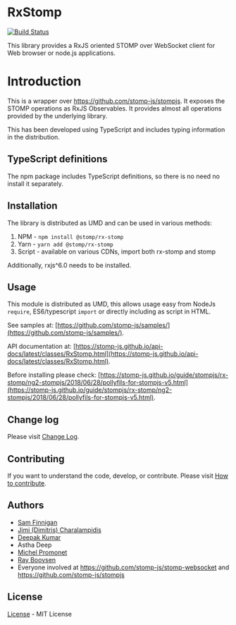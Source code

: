 
# RxStomp

[![Build Status](https://travis-ci.org/stomp-js/rx-stomp.svg?branch=master)](https://travis-ci.org/stomp-js/rx-stomp)

This library provides a RxJS oriented STOMP over WebSocket client for Web browser or node.js
applications.

# Introduction

This is a wrapper over https://github.com/stomp-js/stompjs.
It exposes the STOMP operations as RxJS Observables.
It provides almost all operations provided by the underlying library.

This has been developed using TypeScript and includes typing information in the distribution.

## TypeScript definitions

The npm package includes TypeScript definitions, so there is no need no install it separately.

## Installation

The library is distributed as UMD and can be used in various methods:

 1. NPM - `npm install @stomp/rx-stomp`
 2. Yarn - `yarn add @stomp/rx-stomp`
 3. Script - available on various CDNs, import both rx-stomp and stomp

Additionally, rxjs^6.0 needs to be installed.


## Usage

This module is distributed as UMD, this allows usage easy from NodeJs `require`,
ES6/typescript `import` or directly including as script in HTML.

See samples at: [https://github.com/stomp-js/samples/](https://github.com/stomp-js/samples/).

API documentation at: 
[https://stomp-js.github.io/api-docs/latest/classes/RxStomp.html](https://stomp-js.github.io/api-docs/latest/classes/RxStomp.html).

Before installing please check:
[https://stomp-js.github.io/guide/stompjs/rx-stomp/ng2-stompjs/2018/06/28/pollyfils-for-stompjs-v5.html](https://stomp-js.github.io/guide/stompjs/rx-stomp/ng2-stompjs/2018/06/28/pollyfils-for-stompjs-v5.html).

## Change log

Please visit [Change Log](Change-log.md).

## Contributing

If you want to understand the code, develop, or contribute. Please visit
[How to contribute](Contribute.md). 

## Authors

- [Sam Finnigan](https://github.com/sjmf)
- [Jimi (Dimitris) Charalampidis](https://github.com/JimiC)
- [Deepak Kumar](https://github.com/kum-deepak)
- Astha Deep
- [Michel Promonet](https://github.com/mpromonet)
- [Ray Booysen](https://github.com/raybooysen)
- Everyone involved at https://github.com/stomp-js/stomp-websocket
  and https://github.com/stomp-js/stompjs

## License

[License](LICENSE.md) - MIT License
